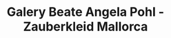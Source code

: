 ---
title: "Galery Beate Angela Pohl - Zauberkleid Mallorca"
url: /santanyi-mallorca/galery-beate-angela-pohl-zauberkleid-mallorca/
shop: ropa
---